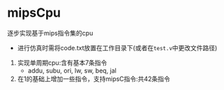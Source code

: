 # mipsCpu

逐步实现基于mips指令集的cpu

- 进行仿真时需将code.txt放置在工作目录下(或者在``test.v``中更改文件路径)

1. 实现单周期cpu:含有基本7条指令
   - addu, subu, ori, lw, sw, beq, jal
2. 在1的基础上增加一些指令，支持mipsC指令:共42条指令

